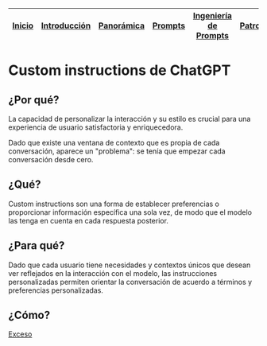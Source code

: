 <div align=right>

|[Inicio](/README.md)|[Introducción](/documentos/intro.md)|[Panorámica](/documentos/panorámica.md)|[Prompts](/prompts/README.md)|[Ingeniería de Prompts](/ingenieriaDePrompts/README.md)|[Patrones](/ingenieriaDePrompts/patrones/README.md)|[Casos de Uso](/casosDeUso/README.md)|
|-|-|-|-|-|-|-

</div>

# Custom instructions de ChatGPT

## ¿Por qué?

La capacidad de personalizar la interacción y su estilo es crucial para una experiencia de usuario satisfactoria y enriquecedora.

Dado que existe una ventana de contexto que es propia de cada conversación, aparece un "problema": se tenía que empezar cada conversación desde cero.

## ¿Qué?

Custom instructions son una forma de establecer preferencias o proporcionar información específica una sola vez, de modo que el modelo las tenga en cuenta en cada respuesta posterior.

## ¿Para qué?

Dado que cada usuario tiene necesidades y contextos únicos que desean ver reflejados en la interacción con el modelo, las instrucciones personalizadas permiten orientar la conversación de acuerdo a términos y preferencias personalizadas.

## ¿Cómo?

[Exceso](https://chat.openai.com/share/b505d7b7-c852-4987-bfc0-af7d800fae11)